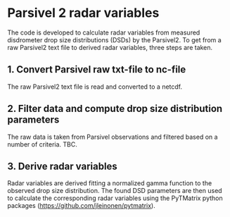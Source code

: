 # Parsivel 2 radar variables

The code is developed to calculate radar variables from measured disdrometer drop size distributions (DSDs) by the Parsivel2. To get from a raw Parsivel2 text file to derived radar variables, three steps are taken. 

## 1. Convert Parsivel raw txt-file to nc-file
The raw Parsivel2 text file is read and converted to a netcdf.

## 2. Filter data and compute drop size distribution parameters
The raw data is taken from Parsivel observations and filtered based on a number of criteria. TBC.
<!-- As Parsivel disdrometers are less sensitive to smaller droplets, size classes with median diameters below 0.4 mm are omitted. The filtering is made to be only applicable to rain and drizzle cases. Therefore, the data are filtered using SYNOP precipitation codes registered by the Parsivel. SYNOP codes are for 51–53 for drizzle, 57-58 for drizzle with rain, and 61–63 for rain, as defined in Table 4680. Additionally, a minimum threshold is set for the detected particles. Furthermore, the data is checked to have at least five consecutive size classes. Size classes falling more than two classes outside this continuity are removed. A closer examination of the remaining data revealed certain features that imply measurement errors, such as insects or side fallers, which deviate in size and fall velocity from typical drops. Raindrops follow a specific velocity-size relationship, as defined by \citet{atlas_doppler_1973}. A limit is set at the 0.5–1.5 percentile of this velocity-size curve for retaining size and velocity classes, with any falling outside being discarded. -->

## 3. Derive radar variables
Radar variables are derived fitting a normalized gamma function to the observed drop size distribution. The found DSD parameters are then used to calculate the corresponding radar variables using the PyTMatrix python packages (https://github.com/jleinonen/pytmatrix).
